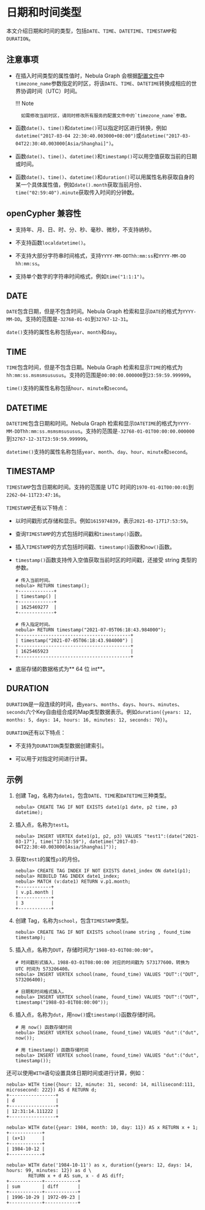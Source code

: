 # 日期和时间类型

本文介绍日期和时间的类型，包括`DATE`、`TIME`、`DATETIME`、`TIMESTAMP`和`DURATION`。

## 注意事项

- 在插入时间类型的属性值时，Nebula Graph 会根据[配置文件](../../5.configurations-and-logs/1.configurations/1.configurations.md)中`timezone_name`参数指定的时区，将该`DATE`、`TIME`、`DATETIME`转换成相应的世界协调时间（UTC）时间。

  !!! Note

        如需修改当前时区，请同时修改所有服务的配置文件中的`timezone_name`参数。

- 函数`date()`、`time()`和`datetime()`可以指定时区进行转换，例如`datetime("2017-03-04 22:30:40.003000+08:00")`或`datetime("2017-03-04T22:30:40.003000[Asia/Shanghai]")`。

- 函数`date()`、`time()`、`datetime()`和`timestamp()`可以用空值获取当前的日期或时间。

- 函数`date()`、`time()`、`datetime()`和`duration()`可以用属性名称获取自身的某一个具体属性值，例如`date().month`获取当前月份、`time("02:59:40").minute`获取传入时间的分钟数。

## openCypher 兼容性

- 支持年、月、日、时、分、秒、毫秒、微秒，不支持纳秒。

- 不支持函数`localdatetime()`。

- 不支持大部分字符串时间格式，支持`YYYY-MM-DDThh:mm:ss`和`YYYY-MM-DD hh:mm:ss`。

- 支持单个数字的字符串时间格式，例如`time("1:1:1")`。

## DATE

`DATE`包含日期，但是不包含时间。Nebula Graph 检索和显示`DATE`的格式为`YYYY-MM-DD`。支持的范围是`-32768-01-01`到`32767-12-31`。

`date()`支持的属性名称包括`year`、`month`和`day`。

## TIME

`TIME`包含时间，但是不包含日期。Nebula Graph 检索和显示`TIME`的格式为`hh:mm:ss.msmsmsususus`。支持的范围是`00:00:00.000000`到`23:59:59.999999`。

`time()`支持的属性名称包括`hour`、`minute`和`second`。

## DATETIME

`DATETIME`包含日期和时间。Nebula Graph 检索和显示`DATETIME`的格式为`YYYY-MM-DDThh:mm:ss.msmsmsususus`。支持的范围是`-32768-01-01T00:00:00.000000`到`32767-12-31T23:59:59.999999`。

`datetime()`支持的属性名称包括`year`、`month`、`day`、`hour`、`minute`和`second`。

## TIMESTAMP

`TIMESTAMP`包含日期和时间。支持的范围是 UTC 时间的`1970-01-01T00:00:01`到`2262-04-11T23:47:16`。

`TIMESTAMP`还有以下特点：

- 以时间戳形式存储和显示。例如`1615974839`，表示`2021-03-17T17:53:59`。

- 查询`TIMESTAMP`的方式包括时间戳和`timestamp()`函数。

- 插入`TIMESTAMP`的方式包括时间戳、`timestamp()`函数和`now()`函数。

- `timestamp()`函数支持传入空值获取当前时区的时间戳，还接受 string 类型的参数。
   
   ```ngql
   # 传入当前时间。
   nebula> RETURN timestamp();
   +-------------+
   | timestamp() |
   +-------------+
   | 1625469277  |
   +-------------+

   # 传入指定时间。
   nebula> RETURN timestamp("2021-07-05T06:18:43.984000");
   +-----------------------------------------+
   | timestamp("2021-07-05T06:18:43.984000") |
   +-----------------------------------------+
   | 1625465923                              |
   +-----------------------------------------+
   ```

- 底层存储的数据格式为** 64 位 int**。

## DURATION

`DURATION`是一段连续的时间，由`years`、`months`、`days`、`hours`、`minutes`、`seconds`六个Key自由组合成的Map类型数据表示。例如`duration({years: 12, months: 5, days: 14, hours: 16, minutes: 12, seconds: 70})`。

`DURATION`还有以下特点：

- 不支持为`DURATION`类型数据创建索引。

- 可以用于对指定时间进行计算。

## 示例

1. 创建 Tag，名称为`date1`，包含`DATE`、`TIME`和`DATETIME`三种类型。

    ```ngql
    nebula> CREATE TAG IF NOT EXISTS date1(p1 date, p2 time, p3 datetime);
    ```

2. 插入点，名称为`test1`。

    ```ngql
    nebula> INSERT VERTEX date1(p1, p2, p3) VALUES "test1":(date("2021-03-17"), time("17:53:59"), datetime("2017-03-04T22:30:40.003000[Asia/Shanghai]"));
    ```

3. 获取`test1`的属性`p1`的月份。

    ```ngql
    nebula> CREATE TAG INDEX IF NOT EXISTS date1_index ON date1(p1);
    nebula> REBUILD TAG INDEX date1_index;
    nebula> MATCH (v:date1) RETURN v.p1.month;
    +------------+
    | v.p1.month |
    +------------+
    | 3          |
    +------------+
    ```

4. 创建 Tag，名称为`school`，包含`TIMESTAMP`类型。

    ```ngql
    nebula> CREATE TAG IF NOT EXISTS school(name string , found_time timestamp);
    ```

5. 插入点，名称为`DUT`，存储时间为`"1988-03-01T08:00:00"`。

    ```ngql
    # 时间戳形式插入，1988-03-01T08:00:00 对应的时间戳为 573177600，转换为 UTC 时间为 573206400。
    nebula> INSERT VERTEX school(name, found_time) VALUES "DUT":("DUT", 573206400);

    # 日期和时间格式插入。
    nebula> INSERT VERTEX school(name, found_time) VALUES "DUT":("DUT", timestamp("1988-03-01T08:00:00"));
    ```

6. 插入点，名称为`dut`，用`now()`或`timestamp()`函数存储时间。

    ```ngql
    # 用 now() 函数存储时间
    nebula> INSERT VERTEX school(name, found_time) VALUES "dut":("dut", now());

    # 用 timestamp() 函数存储时间
    nebula> INSERT VERTEX school(name, found_time) VALUES "dut":("dut", timestamp());
    ```

还可以使用`WITH`语句设置具体日期时间或进行计算，例如：

```ngql
nebula> WITH time({hour: 12, minute: 31, second: 14, millisecond:111, microsecond: 222}) AS d RETURN d;
+-----------------+
| d               |
+-----------------+
| 12:31:14.111222 |
+-----------------+

nebula> WITH date({year: 1984, month: 10, day: 11}) AS x RETURN x + 1;
+------------+
| (x+1)      |
+------------+
| 1984-10-12 |
+------------+

nebula> WITH date('1984-10-11') as x, duration({years: 12, days: 14, hours: 99, minutes: 12}) as d \
        RETURN x + d AS sum, x - d AS diff;
+------------+------------+
| sum        | diff       |
+------------+------------+
| 1996-10-29 | 1972-09-23 |
+------------+------------+
```
